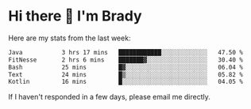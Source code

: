 # Hi there 👋 I'm Brady

Here are my stats from the last week:
<!--START_SECTION:waka-->

```txt
Java           3 hrs 17 mins   ████████████░░░░░░░░░░░░░   47.50 %
FitNesse       2 hrs 6 mins    ███████▓░░░░░░░░░░░░░░░░░   30.40 %
Bash           25 mins         █▓░░░░░░░░░░░░░░░░░░░░░░░   06.04 %
Text           24 mins         █▒░░░░░░░░░░░░░░░░░░░░░░░   05.82 %
Kotlin         16 mins         █░░░░░░░░░░░░░░░░░░░░░░░░   04.05 %
```

<!--END_SECTION:waka-->

If I haven't responded in a few days, please email me directly. 
